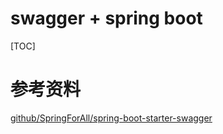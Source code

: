 # swagger + spring boot

[TOC]

# 参考资料

[github/SpringForAll/spring-boot-starter-swagger](https://github.com/SpringForAll/spring-boot-starter-swagger)

